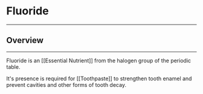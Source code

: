 # Fluoride
---
## Overview
---
Fluoride is an [[Essential Nutrient]] from the halogen group of the periodic table.

It's presence is required for [[Toothpaste]] to strengthen tooth enamel and prevent cavities and other forms of tooth decay.


